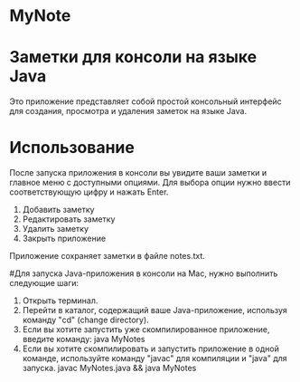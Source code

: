 # MyNote
# Заметки для консоли на языке Java
Это приложение представляет собой простой консольный интерфейс для создания, просмотра и удаления заметок на языке Java.

# Использование

После запуска приложения в консоли вы увидите ваши заметки и главное меню с доступными опциями.
Для выбора опции нужно ввести соответствующую цифру и нажать Enter.

1. Добавить заметку
2. Редактировать заметку
3. Удалить заметку
0. Закрыть приложение

Приложение сохраняет заметки в файле notes.txt.


#Для запуска Java-приложения в консоли на Mac, нужно выполнить следующие шаги:
1. Открыть терминал.
2. Перейти в каталог, содержащий ваше Java-приложение, используя команду "cd" (change directory).
3. Если вы хотите запустить уже скомпилированное приложение, введите команду: java MyNotes
4. Если вы хотите скомпилировать и запустить приложение в одной команде, используйте команду "javac" для компиляции и "java" для запуска.
javac MyNotes.java && java MyNotes
